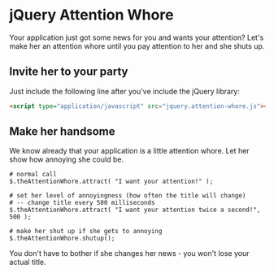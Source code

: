 jQuery Attention Whore
================
Your application just got some news for you and wants your attention? Let's make her an attention whore until you pay attention to her and she shuts up.

Invite her to your party
----------------
Just include the following line after you've include the jQuery library:
```HTML
<script type="application/javascript" src="jquery.attention-whore.js"></script>
```

Make her handsome
----------------
We know already that your application is a little attention whore. Let her show how annoying she could be.
```
# normal call
$.theAttentionWhore.attract( "I want your attention!" );

# set her level of annoyingness (how often the title will change)
# -- change title every 500 milliseconds
$.theAttentionWhore.attract( "I want your attention twice a second!", 500 );

# make her shut up if she gets to annoying
$.theAttentionWhore.shutup();
```
You don't have to bother if she changes her news - you won't lose your actual title.
